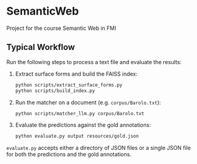 # SemanticWeb
Project for the course Semantic Web in FMI

## Typical Workflow

Run the following steps to process a text file and evaluate the results:

1. Extract surface forms and build the FAISS index:
   ```bash
   python scripts/extract_surface_forms.py
   python scripts/build_index.py
   ```
2. Run the matcher on a document (e.g. `corpus/Barolo.txt`):
   ```bash
   python scripts/matcher_llm.py corpus/Barolo.txt
   ```
3. Evaluate the predictions against the gold annotations:
   ```bash
   python evaluate.py output resources/gold.json
   ```

`evaluate.py` accepts either a directory of JSON files or a single JSON
file for both the predictions and the gold annotations.

